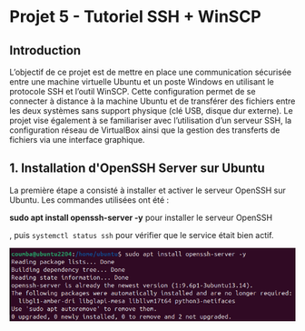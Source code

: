 # Projet 5 - Tutoriel SSH + WinSCP
## Introduction
<p>
L’objectif de ce projet est de mettre en place une communication sécurisée entre une machine virtuelle Ubuntu et un poste Windows en utilisant le protocole SSH et l’outil WinSCP.
Cette configuration permet de se connecter à distance à la machine Ubuntu et de transférer des fichiers entre les deux systèmes sans support physique (clé USB, disque dur externe). Le projet vise également à se familiariser avec l’utilisation d’un serveur SSH, la configuration réseau de VirtualBox ainsi que la gestion des transferts de fichiers via une interface graphique.
</p>

## 1. Installation d'OpenSSH Server sur Ubuntu
<p>La première étape a consisté à installer et activer le serveur OpenSSH sur Ubuntu.  
Les commandes utilisées ont été : </p>
  <p>
  
  **sudo apt install openssh-server -y** pour installer le serveur OpenSSH</p>
 , puis `systemctl status ssh` pour vérifier que le service était bien actif. 


![Installation OpenSSH](Captures/installation_OpenSSH.png)
